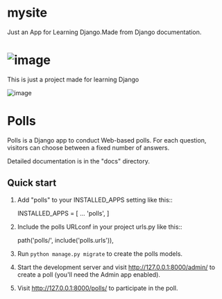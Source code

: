 
# mysite
Just an App for Learning Django.Made from Django documentation.




![image](https://user-images.githubusercontent.com/66299533/94665750-2b021a80-032a-11eb-8af8-a785a0d31d59.png)
=======


This is just a project made for learning Django

![image](https://user-images.githubusercontent.com/66299533/95672357-c4002380-0bbd-11eb-873d-5894059215ff.png)

Polls
=====

Polls is a Django app to conduct Web-based polls. For each question,
visitors can choose between a fixed number of answers.

Detailed documentation is in the "docs" directory.

Quick start
-----------

1. Add "polls" to your INSTALLED_APPS setting like this::

    INSTALLED_APPS = [
        ...
        'polls',
    ]

2. Include the polls URLconf in your project urls.py like this::

    path('polls/', include('polls.urls')),

3. Run ``python manage.py migrate`` to create the polls models.

4. Start the development server and visit http://127.0.0.1:8000/admin/
   to create a poll (you'll need the Admin app enabled).

5. Visit http://127.0.0.1:8000/polls/ to participate in the poll.

